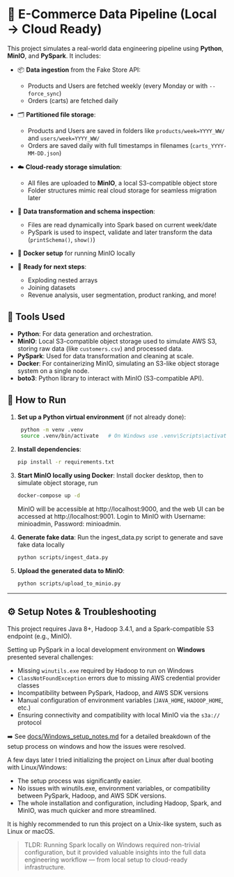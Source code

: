 # 🛒 E-Commerce Data Pipeline (Local → Cloud Ready)

This project simulates a real-world data engineering pipeline using **Python**, **MinIO**, and **PySpark**. It includes:

- 📦 **Data ingestion** from the Fake Store API:
  - Products and Users are fetched weekly (every Monday or with `--force_sync`)
  - Orders (carts) are fetched daily

- 🗂️ **Partitioned file storage**:
  - Products and Users are saved in folders like `products/week=YYYY_WW/` and `users/week=YYYY_WW/`
  - Orders are saved daily with full timestamps in filenames (`carts_YYYY-MM-DD.json`)

- ☁️ **Cloud-ready storage simulation**:
  - All files are uploaded to **MinIO**, a local S3-compatible object store
  - Folder structures mimic real cloud storage for seamless migration later

- 🧹 **Data transformation and schema inspection**:
  - Files are read dynamically into Spark based on current week/date
  - PySpark is used to inspect, validate and later transform the data (`printSchema()`, `show()`)

- 🐋 **Docker setup** for running MinIO locally

- 🚀 **Ready for next steps**:
  - Exploding nested arrays
  - Joining datasets
  - Revenue analysis, user segmentation, product ranking, and more!


## 🧰 Tools Used

- **Python**: For data generation and orchestration.
- **MinIO**: Local S3-compatible object storage used to simulate AWS S3, storing raw data (like `customers.csv`) and processed data.
- **PySpark**: Used for data transformation and cleaning at scale.
- **Docker**: For containerizing MinIO, simulating an S3-like object storage system on a single node.
- **boto3**: Python library to interact with MinIO (S3-compatible API).

## 🚀 How to Run

1. **Set up a Python virtual environment** (if not already done):
   ```bash
    python -m venv .venv
    source .venv/bin/activate   # On Windows use .venv\Scripts\activate
    ```
    
2. **Install dependencies**:
    ```bash
    pip install -r requirements.txt
    ```
    
3. **Start MinIO locally using Docker**:
    Install docker desktop, then to simulate object storage, run
    ```bash
    docker-compose up -d
    ```
    MinIO will be accessible at http://localhost:9000, and the web UI can be accessed at http://localhost:9001.
    Login to MinIO with Username: minioadmin, Password: minioadmin.

4. **Generate fake data**:
    Run the ingest_data.py script to generate and save fake data locally
    ```bash
    python scripts/ingest_data.py
    ```
    
5. **Upload the generated data to MinIO**:
    ```bash
    python scripts/upload_to_minio.py
    ```

---

## ⚙️ Setup Notes & Troubleshooting

This project requires Java 8+, Hadoop 3.4.1, and a Spark-compatible S3 endpoint (e.g., MinIO). 

Setting up PySpark in a local development environment on **Windows** presented several challenges:

- Missing `winutils.exe` required by Hadoop to run on Windows
- `ClassNotFoundException` errors due to missing AWS credential provider classes
- Incompatibility between PySpark, Hadoop, and AWS SDK versions
- Manual configuration of environment variables (`JAVA_HOME`, `HADOOP_HOME`, etc.)
- Ensuring connectivity and compatibility with local MinIO via the `s3a://` protocol

➡️ See [docs/Windows_setup_notes.md](docs/Windows_setup_notes.md) for a detailed breakdown of the setup process on windows and how the issues were resolved.

A few days later I tried initializing the project on Linux after dual booting with Linux/Windows:
- The setup process was significantly easier.
- No issues with winutils.exe, environment variables, or compatibility between PySpark, Hadoop, and AWS SDK versions.
- The whole installation and configuration, including Hadoop, Spark, and MinIO, was much quicker and more streamlined.

It is highly recommended to run this project on a Unix-like system, such as Linux or macOS.

> TLDR: Running Spark locally on Windows required non-trivial configuration, but it provided valuable insights into the full data engineering workflow — from local setup to cloud-ready infrastructure.


 

